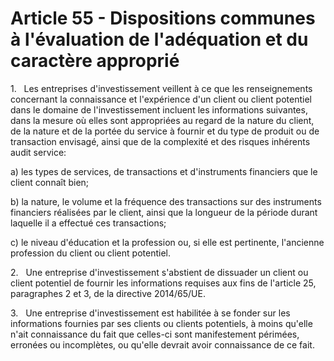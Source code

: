 # Article 55 - Dispositions communes à l'évaluation de l'adéquation et du caractère approprié


1.   Les entreprises d'investissement veillent à ce que les renseignements concernant la connaissance et l'expérience d'un client ou client potentiel dans le domaine de l'investissement incluent les informations suivantes, dans la mesure où elles sont appropriées au regard de la nature du client, de la nature et de la portée du service à fournir et du type de produit ou de transaction envisagé, ainsi que de la complexité et des risques inhérents audit service:

a) les types de services, de transactions et d'instruments financiers que le client connaît bien;

b) la nature, le volume et la fréquence des transactions sur des instruments financiers réalisées par le client, ainsi que la longueur de la période durant laquelle il a effectué ces transactions;

c) le niveau d'éducation et la profession ou, si elle est pertinente, l'ancienne profession du client ou client potentiel.

2.   Une entreprise d'investissement s'abstient de dissuader un client ou client potentiel de fournir les informations requises aux fins de l'article 25, paragraphes 2 et 3, de la directive 2014/65/UE.

3.   Une entreprise d'investissement est habilitée à se fonder sur les informations fournies par ses clients ou clients potentiels, à moins qu'elle n'ait connaissance du fait que celles-ci sont manifestement périmées, erronées ou incomplètes, ou qu'elle devrait avoir connaissance de ce fait.
